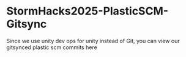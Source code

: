 # StormHacks2025-PlasticSCM-Gitsync
Since we use unity dev ops for unity instead of Git, you can view our gitsynced plastic scm commits here
